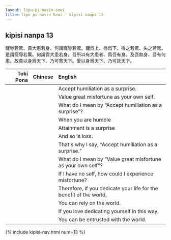 ```yaml
---
layout: lipu-pi-nasin-sewi
title: lipu pi nasin Sewi — kipisi nanpa 13
---
```


## kipisi nanpa 13

寵辱若驚。貴大患若身。何謂寵辱若驚。寵爲上、辱爲下。得之若驚、失之若驚。是謂寵辱若驚。何謂貴大患若身。吾所以有大患者、爲吾有身。及吾無身、吾有何 患。故貴以身爲天下、乃可寄天下。愛以身爲天下、乃可託天下。

| Toki Pona | Chinese | English
|-:|:-:|:-
|  |  | Accept humiliation as a surprise.
|  |  | Value great misfortune as your own self.
|  |  | What do I mean by “Accept humiliation as a surprise”?
|  |  | When you are humble
|  |  | Attainment is a surprise
|  |  | And so is loss.
|  |  | That's why I say, “Accept humiliation as a surprise.”
|  |  | What do I mean by “Value great misfortune as your own self”?
|  |  | If I have no self, how could I experience misfortune?
|  |  | Therefore, if you dedicate your life for the benefit of the world,
|  |  | You can rely on the world.
|  |  | If you love dedicating yourself in this way,
|  |  | You can be entrusted with the world.

{% include kipisi-nav.html num=13 %}
